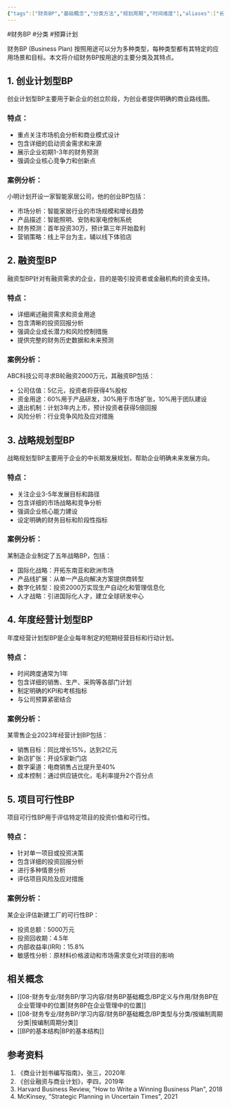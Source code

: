 ```yaml
---
{"tags":["财务BP","基础概念","分类方法","规划周期","时间维度"],"aliases":["长短期BP分类","BP周期分类"],"cssclass":"content","dg-publish":true,"dg-home":false,"permalink":"/08-财务专业/财务BP/学习内容/财务BP基础概念/BP类型与分类/按用途分类/","dgPassFrontmatter":true}
---
```




#财务BP #分类 #预算计划

财务BP (Business Plan) 按照用途可以分为多种类型，每种类型都有其特定的应用场景和目标。本文将介绍财务BP按用途的主要分类及其特点。

## 1. 创业计划型BP

创业计划型BP主要用于新企业的创立阶段，为创业者提供明确的商业路线图。

### 特点：
- 重点关注市场机会分析和商业模式设计
- 包含详细的启动资金需求和来源
- 展示企业初期1-3年的财务预测
- 强调企业核心竞争力和创新点

### 案例分析：
小明计划开设一家智能家居公司，他的创业BP包括：
- 市场分析：智能家居行业的市场规模和增长趋势
- 产品描述：智能照明、安防和家电控制系统
- 财务预测：首年投资30万，预计第三年开始盈利
- 营销策略：线上平台为主，辅以线下体验店

## 2. 融资型BP

融资型BP针对有融资需求的企业，目的是吸引投资者或金融机构的资金支持。

### 特点：
- 详细阐述融资需求和资金用途
- 包含清晰的投资回报分析
- 强调企业成长潜力和风险控制措施
- 提供完整的财务历史数据和未来预测

### 案例分析：
ABC科技公司寻求B轮融资2000万元，其融资BP包括：
- 公司估值：5亿元，投资者将获得4%股权
- 资金用途：60%用于产品研发，30%用于市场扩张，10%用于团队建设
- 退出机制：计划3年内上市，预计投资者获得5倍回报
- 风险分析：行业竞争风险及应对措施

## 3. 战略规划型BP

战略规划型BP主要用于企业的中长期发展规划，帮助企业明确未来发展方向。

### 特点：
- 关注企业3-5年发展目标和路径
- 包含详细的市场战略和竞争分析
- 强调企业核心能力建设
- 设定明确的财务目标和阶段性指标

### 案例分析：
某制造企业制定了五年战略BP，包括：
- 国际化战略：开拓东南亚和欧洲市场
- 产品线扩展：从单一产品向解决方案提供商转型
- 数字化转型：投资2000万实现生产自动化和管理信息化
- 人才战略：引进国际化人才，建立全球研发中心

## 4. 年度经营计划型BP

年度经营计划型BP是企业每年制定的短期经营目标和行动计划。

### 特点：
- 时间跨度通常为1年
- 包含详细的销售、生产、采购等各部门计划
- 制定明确的KPI和考核指标
- 与公司预算紧密结合

### 案例分析：
某零售企业2023年经营计划BP包括：
- 销售目标：同比增长15%，达到2亿元
- 新店扩张：开设5家新门店
- 数字渠道：电商销售占比提升至40%
- 成本控制：通过供应链优化，毛利率提升2个百分点

## 5. 项目可行性BP

项目可行性BP用于评估特定项目的投资价值和可行性。

### 特点：
- 针对单一项目或投资决策
- 包含详细的投资回报分析
- 进行多种情景分析
- 评估项目风险及应对措施

### 案例分析：
某企业评估新建工厂的可行性BP：
- 投资总额：5000万元
- 投资回收期：4.5年
- 内部收益率(IRR)：15.8%
- 敏感性分析：原材料价格波动和市场需求变化对项目的影响

## 相关概念

- [[08-财务专业/财务BP/学习内容/财务BP基础概念/BP定义与作用/财务BP在企业管理中的位置\|财务BP在企业管理中的位置]]
- [[08-财务专业/财务BP/学习内容/财务BP基础概念/BP类型与分类/按编制周期分类\|按编制周期分类]]
- [[BP的基本结构\|BP的基本结构]]

## 参考资料

1. 《商业计划书编写指南》，张三，2020年
2. 《创业融资与商业计划》，李四，2019年
3. Harvard Business Review, "How to Write a Winning Business Plan", 2018
4. McKinsey, "Strategic Planning in Uncertain Times", 2021 